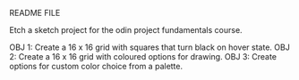 README FILE

Etch a sketch project for the odin project fundamentals course.

OBJ 1: Create a 16 x 16 grid with squares that turn black on hover state.
OBJ 2: Create a 16 x 16 grid with coloured options for drawing.
OBJ 3: Create options for custom color choice from a palette.

